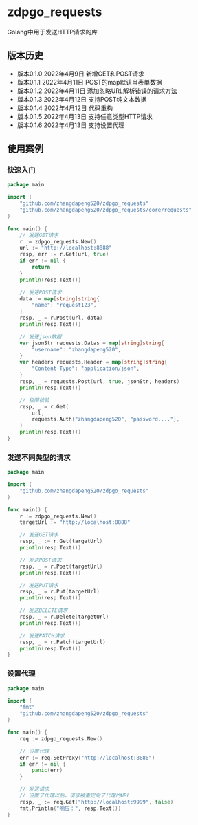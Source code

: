 # zdpgo_requests
Golang中用于发送HTTP请求的库

## 版本历史
- 版本0.1.0 2022年4月9日 新增GET和POST请求
- 版本0.1.1 2022年4月11日 POST的map默认当表单数据
- 版本0.1.2 2022年4月11日 添加忽略URL解析错误的请求方法
- 版本0.1.3 2022年4月12日 支持POST纯文本数据
- 版本0.1.4 2022年4月12日 代码重构
- 版本0.1.5 2022年4月13日 支持任意类型HTTP请求
- 版本0.1.6 2022年4月13日 支持设置代理

## 使用案例
### 快速入门
```go
package main

import (
	"github.com/zhangdapeng520/zdpgo_requests"
	"github.com/zhangdapeng520/zdpgo_requests/core/requests"
)

func main() {
	// 发送GET请求
	r := zdpgo_requests.New()
	url := "http://localhost:8888"
	resp, err := r.Get(url, true)
	if err != nil {
		return
	}
	println(resp.Text())

	// 发送POST请求
	data := map[string]string{
		"name": "request123",
	}
	resp, _ = r.Post(url, data)
	println(resp.Text())

	// 发送json数据
	var jsonStr requests.Datas = map[string]string{
		"username": "zhangdapeng520",
	}
	var headers requests.Header = map[string]string{
		"Content-Type": "application/json",
	}
	resp, _ = requests.Post(url, true, jsonStr, headers)
	println(resp.Text())

	// 权限校验
	resp, _ = r.Get(
		url,
		requests.Auth{"zhangdapeng520", "password...."},
	)
	println(resp.Text())
}
```

### 发送不同类型的请求
```go
package main

import (
	"github.com/zhangdapeng520/zdpgo_requests"
)

func main() {
	r := zdpgo_requests.New()
	targetUrl := "http://localhost:8888"

	// 发送GET请求
	resp, _ := r.Get(targetUrl)
	println(resp.Text())

	// 发送POST请求
	resp, _ = r.Post(targetUrl)
	println(resp.Text())

	// 发送PUT请求
	resp, _ = r.Put(targetUrl)
	println(resp.Text())

	// 发送DELETE请求
	resp, _ = r.Delete(targetUrl)
	println(resp.Text())

	// 发送PATCH请求
	resp, _ = r.Patch(targetUrl)
	println(resp.Text())
}
```

### 设置代理
```go
package main

import (
	"fmt"
	"github.com/zhangdapeng520/zdpgo_requests"
)

func main() {
	req := zdpgo_requests.New()

	// 设置代理
	err := req.SetProxy("http://localhost:8888")
	if err != nil {
		panic(err)
	}

	// 发送请求
	// 设置了代理以后，请求被重定向了代理的URL
	resp, _ := req.Get("http://localhost:9999", false)
	fmt.Println("响应：", resp.Text())
}
```